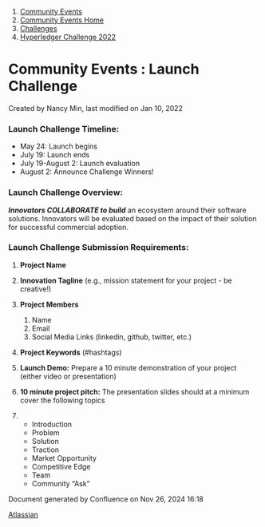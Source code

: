1. [Community Events](index.html)
2. [Community Events Home](Community-Events-Home_21790731.html)
3. [Challenges](Challenges_21792347.html)
4. [Hyperledger Challenge 2022](Hyperledger-Challenge-2022_21792351.html)

# Community Events : Launch Challenge

Created by Nancy Min, last modified on Jan 10, 2022

### Launch Challenge Timeline:

- May 24: Launch begins
- July 19: Launch ends
- July 19-August 2: Launch evaluation
- August 2: Announce Challenge Winners!

### Launch Challenge Overview:

***Innovators COLLABORATE to build*** an ecosystem around their software solutions. Innovators will be evaluated based on the impact of their solution for successful commercial adoption.

### Launch Challenge Submission Requirements:

1. **Project Name**
2. **Innovation Tagline** (e.g., mission statement for your project - be creative!)
3. **Project Members**
   
   1. Name
   2. Email
   3. Social Media Links (linkedin, github, twitter, etc.)
4. **Project Keywords** (#hashtags)
5. **Launch Demo:** Prepare a 10 minute demonstration of your project (either video or presentation)
6. **10 minute project pitch:** The presentation slides should at a minimum cover the following topics
7. - Introduction
   - Problem
   - Solution
   - Traction
   - Market Opportunity
   - Competitive Edge
   - Team
   - Community “Ask”

Document generated by Confluence on Nov 26, 2024 16:18

[Atlassian](http://www.atlassian.com/)
